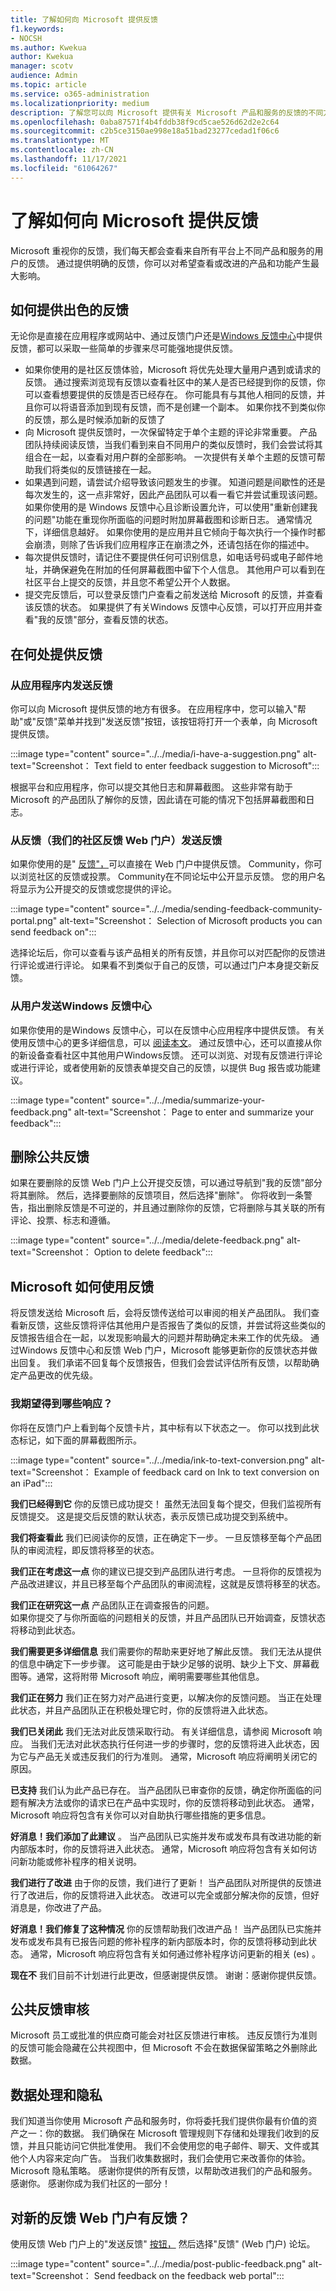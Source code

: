 ```yaml
---
title: 了解如何向 Microsoft 提供反馈
f1.keywords:
- NOCSH
ms.author: Kwekua
author: Kwekua
manager: scotv
audience: Admin
ms.topic: article
ms.service: o365-administration
ms.localizationpriority: medium
description: 了解您可以向 Microsoft 提供有关 Microsoft 产品和服务的反馈的不同方法。
ms.openlocfilehash: 0aba87571f4b4fddb38f9cd5cae526d62d2e2c64
ms.sourcegitcommit: c2b5ce3150ae998e18a51bad23277cedad1f06c6
ms.translationtype: MT
ms.contentlocale: zh-CN
ms.lasthandoff: 11/17/2021
ms.locfileid: "61064267"
---
```

# <a name="learn-about-how-to-provide-feedback-to-microsoft"></a>了解如何向 Microsoft 提供反馈

Microsoft 重视你的反馈，我们每天都会查看来自所有平台上不同产品和服务的用户的反馈。  通过提供明确的反馈，你可以对希望查看或改进的产品和功能产生最大影响。

## <a name="how-to-give-great-feedback"></a>如何提供出色的反馈

无论你是直接在应用程序或网站中、通过反馈门户还是[Windows 反馈中心](https://aka.ms/WIPFeedbackHub)中提供反馈，都可以采取一些简单的步骤来尽可能强地提供反馈。

- 如果你使用的是社区反馈体验，Microsoft 将优先处理大量用户遇到或请求的反馈。  通过搜索浏览现有反馈以查看社区中的某人是否已经提到你的反馈，你可以查看想要提供的反馈是否已经存在。  你可能具有与其他人相同的反馈，并且你可以将语音添加到现有反馈，而不是创建一个副本。  如果你找不到类似你的反馈，那么是时候添加新的反馈了
- 向 Microsoft 提供反馈时，一次保留特定于单个主题的评论非常重要。  产品团队持续阅读反馈，当我们看到来自不同用户的类似反馈时，我们会尝试将其组合在一起，以查看对用户群的全部影响。  一次提供有关单个主题的反馈可帮助我们将类似的反馈链接在一起。
- 如果遇到问题，请尝试介绍导致该问题发生的步骤。  知道问题是间歇性的还是每次发生的，这一点非常好，因此产品团队可以看一看它并尝试重现该问题。  如果你使用的是 Windows 反馈中心且诊断设置允许，可以使用"重新创建我的问题"功能在重现你所面临的问题时附加屏幕截图和诊断日志。  通常情况下，详细信息越好。  如果你使用的是应用并且它倾向于每次执行一个操作时都会崩溃，则除了告诉我们应用程序正在崩溃之外，还请包括在你的描述中。
- 每次提供反馈时，请记住不要提供任何可识别信息，如电话号码或电子邮件地址，并确保避免在附加的任何屏幕截图中留下个人信息。  其他用户可以看到在社区平台上提交的反馈，并且您不希望公开个人数据。
- 提交完反馈后，可以登录反馈门户查看之前发送给 Microsoft 的反馈，并查看该反馈的状态。  如果提供了有关Windows 反馈中心反馈，可以打开应用并查看"我的反馈"部分，查看反馈的状态。

## <a name="where-to-provide-feedback"></a>在何处提供反馈

### <a name="sending-feedback-from-within-an-application"></a>从应用程序内发送反馈

你可以向 Microsoft 提供反馈的地方有很多。  在应用程序中，您可以输入"帮助"或"反馈"菜单并找到"发送反馈"按钮，该按钮将打开一个表单，向 Microsoft 提供反馈。

:::image type="content" source="../../media/i-have-a-suggestion.png" alt-text="Screenshot： Text field to enter feedback suggestion to Microsoft":::

根据平台和应用程序，你可以提交其他日志和屏幕截图。  这些非常有助于 Microsoft 的产品团队了解你的反馈，因此请在可能的情况下包括屏幕截图和日志。

### <a name="sending-feedback-from-feedback-our-community-feedback-web-portal"></a>从反馈（我们的社区反馈 Web 门户）发送反馈

如果你使用的是" [反馈"，](https://feedbackportal.microsoft.com/)可以直接在 Web 门户中提供反馈。  Community，你可以浏览社区的反馈或投票。 Community在不同论坛中公开显示反馈。 您的用户名将显示为公开提交的反馈或您提供的评论。

:::image type="content" source="../../media/sending-feedback-community-portal.png" alt-text="Screenshot： Selection of Microsoft products you can send feedback on":::

选择论坛后，你可以查看与该产品相关的所有反馈，并且你可以对匹配你的反馈进行评论或进行评论。  如果看不到类似于自己的反馈，可以通过门户本身提交新反馈。

### <a name="sending-feedback-from-windows-feedback-hub"></a>从用户发送Windows 反馈中心

如果你使用的是Windows 反馈中心，可以在反馈中心应用程序中提供反馈。  有关使用反馈中心的更多详细信息，可以 [阅读本文](/windows-insider/feedback)。  通过反馈中心，还可以直接从你的新设备查看社区中其他用户Windows反馈。  还可以浏览、对现有反馈进行评论或进行评论，或者使用新的反馈表单提交自己的反馈，以提供 Bug 报告或功能建议。

:::image type="content" source="../../media/summarize-your-feedback.png" alt-text="Screenshot： Page to enter and summarize your feedback":::

## <a name="deleting-public-feedback"></a>删除公共反馈

如果在要删除的反馈 Web 门户上公开提交反馈，可以通过导航到"我的反馈"部分将其删除。  然后，选择要删除的反馈项目，然后选择"删除"。  你将收到一条警告，指出删除反馈是不可逆的，并且通过删除你的反馈，它将删除与其关联的所有评论、投票、标志和遵循。

:::image type="content" source="../../media/delete-feedback.png" alt-text="Screenshot： Option to delete feedback":::

## <a name="how-microsoft-uses-feedback"></a>Microsoft 如何使用反馈

将反馈发送给 Microsoft 后，会将反馈传送给可以审阅的相关产品团队。 我们查看新反馈，这些反馈将评估其他用户是否报告了类似的反馈，并尝试将这些类似的反馈报告组合在一起，以发现影响最大的问题并帮助确定未来工作的优先级。
通过Windows 反馈中心和反馈 Web 门户，Microsoft 能够更新你的反馈状态并做出回复。  我们承诺不回复每个反馈报告，但我们会尝试评估所有反馈，以帮助确定产品更改的优先级。

### <a name="what-responses-can-i-expect"></a>我期望得到哪些响应？

你将在反馈门户上看到每个反馈卡片，其中标有以下状态之一。 你可以找到此状态标记，如下面的屏幕截图所示。

:::image type="content" source="../../media/ink-to-text-conversion.png" alt-text="Screenshot： Example of feedback card on Ink to text conversion on an iPad":::

**我们已经得到它**  你的反馈已成功提交！ 虽然无法回复每个提交，但我们监视所有反馈提交。
这是提交后反馈的默认状态，表示反馈已成功提交到系统中。

**我们将查看此**  我们已阅读你的反馈，正在确定下一步。
一旦反馈移至每个产品团队的审阅流程，即反馈将移至的状态。

**我们正在考虑这一点**  你的建议已提交到产品团队进行考虑。
一旦将你的反馈视为产品改进建议，并且已移至每个产品团队的审阅流程，这就是反馈将移至的状态。

**我们正在研究这一点**  产品团队正在调查报告的问题。  
如果你提交了与你所面临的问题相关的反馈，并且产品团队已开始调查，反馈状态将移动到此状态。

**我们需要更多详细信息**  我们需要你的帮助来更好地了解此反馈。
我们无法从提供的信息中确定下一步步骤。 这可能是由于缺少足够的说明、缺少上下文、屏幕截图等。通常，这将附带 Microsoft 响应，阐明需要哪些其他信息。

**我们正在努力**  我们正在努力对产品进行变更，以解决你的反馈问题。
当正在处理此状态，并且产品团队正在积极处理它时，你的反馈将进入此状态。

**我们已关闭此**  我们无法对此反馈采取行动。 有关详细信息，请参阅 Microsoft 响应。
当我们无法对此状态执行任何进一步的步骤时，您的反馈将进入此状态，因为它与产品无关或违反我们的行为准则。 通常，Microsoft 响应将阐明关闭它的原因。

**已支持**  我们认为此产品已存在。
当产品团队已审查你的反馈，确定你所面临的问题有解决方法或你的请求已在产品中实现时，你的反馈将移动到此状态。 通常，Microsoft 响应将包含有关你可以对自助执行哪些措施的更多信息。

**好消息！我们添加了此建议**  。
当产品团队已实施并发布或发布具有改进功能的新内部版本时，你的反馈将进入此状态。 通常，Microsoft 响应将包含有关如何访问新功能或修补程序的相关说明。

**我们进行了改进**  由于你的反馈，我们进行了更新！
当产品团队对所提供的反馈进行了改进后，你的反馈将进入此状态。 改进可以完全或部分解决你的反馈，但好消息是，你改进了产品。

**好消息！我们修复了这种情况**  你的反馈帮助我们改进产品！
当产品团队已实施并发布或发布具有已报告问题的修补程序的新内部版本时，你的反馈将移动到此状态。 通常，Microsoft 响应将包含有关如何通过修补程序访问更新的相关 (es) 。

**现在不**  我们目前不计划进行此更改，但感谢提供反馈。
谢谢：感谢你提供反馈。

## <a name="public-feedback-moderation"></a>公共反馈审核

Microsoft 员工或批准的供应商可能会对社区反馈进行审核。  违反反馈行为准则的反馈可能会隐藏在公共视图中，但 Microsoft 不会在数据保留策略之外删除此数据。

## <a name="data-handling-and-privacy"></a>数据处理和隐私

我们知道当你使用 Microsoft 产品和服务时，你将委托我们提供你最有价值的资产之一：你的数据。  我们确保在 Microsoft 管理规则下存储和处理我们收到的反馈，并且只能访问它供批准使用。  我们不会使用您的电子邮件、聊天、文件或其他个人内容来定向广告。  当我们收集数据时，我们会使用它来改善你的体验。  Microsoft 隐私策略。
感谢你提供的所有反馈，以帮助改进我们的产品和服务。  感谢你。 感谢你成为我们社区的一部分！

## <a name="have-feedback-about-the-new-feedback-web-portal"></a>对新的反馈 Web 门户有反馈？

使用反馈 Web 门户上的"发送反馈" [按钮，](https://feedbackportal.microsoft.com/feedback) 然后选择"反馈" (Web 门户) 论坛。

:::image type="content" source="../../media/post-public-feedback.png" alt-text="Screenshot： Send feedback on the feedback web portal":::
